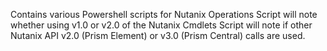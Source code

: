 Contains various Powershell scripts for Nutanix Operations
Script will note whether using v1.0 or v2.0 of the Nutanix Cmdlets
Script will note if other Nutanix API v2.0 (Prism Element) or v3.0 (Prism Central) calls are used.